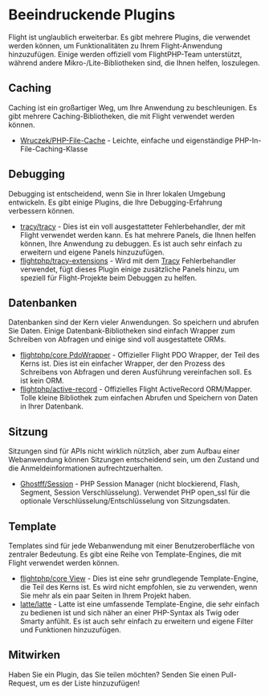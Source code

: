 # Beeindruckende Plugins

Flight ist unglaublich erweiterbar. Es gibt mehrere Plugins, die verwendet werden können, um Funktionalitäten zu Ihrem Flight-Anwendung hinzuzufügen. Einige werden offiziell vom FlightPHP-Team unterstützt, während andere Mikro-/Lite-Bibliotheken sind, die Ihnen helfen, loszulegen.

## Caching

Caching ist ein großartiger Weg, um Ihre Anwendung zu beschleunigen. Es gibt mehrere Caching-Bibliotheken, die mit Flight verwendet werden können.

- [Wruczek/PHP-File-Cache](/awesome-plugins/php-file-cache) - Leichte, einfache und eigenständige PHP-In-File-Caching-Klasse

## Debugging

Debugging ist entscheidend, wenn Sie in Ihrer lokalen Umgebung entwickeln. Es gibt einige Plugins, die Ihre Debugging-Erfahrung verbessern können.

- [tracy/tracy](/awesome-plugins/tracy) - Dies ist ein voll ausgestatteter Fehlerbehandler, der mit Flight verwendet werden kann. Es hat mehrere Panels, die Ihnen helfen können, Ihre Anwendung zu debuggen. Es ist auch sehr einfach zu erweitern und eigene Panels hinzuzufügen.
- [flightphp/tracy-extensions](/awesome-plugins/tracy-extensions) - Wird mit dem [Tracy](/awesome-plugins/tracy) Fehlerbehandler verwendet, fügt dieses Plugin einige zusätzliche Panels hinzu, um speziell für Flight-Projekte beim Debuggen zu helfen.

## Datenbanken

Datenbanken sind der Kern vieler Anwendungen. So speichern und abrufen Sie Daten. Einige Datenbank-Bibliotheken sind einfach Wrapper zum Schreiben von Abfragen und einige sind voll ausgestattete ORMs.

- [flightphp/core PdoWrapper](/awesome-plugins/pdo-wrapper) - Offizieller Flight PDO Wrapper, der Teil des Kerns ist. Dies ist ein einfacher Wrapper, der den Prozess des Schreibens von Abfragen und deren Ausführung vereinfachen soll. Es ist kein ORM.
- [flightphp/active-record](/awesome-plugins/active-record) - Offizielles Flight ActiveRecord ORM/Mapper. Tolle kleine Bibliothek zum einfachen Abrufen und Speichern von Daten in Ihrer Datenbank.

## Sitzung

Sitzungen sind für APIs nicht wirklich nützlich, aber zum Aufbau einer Webanwendung können Sitzungen entscheidend sein, um den Zustand und die Anmeldeinformationen aufrechtzuerhalten.

- [Ghostff/Session](/awesome-plugins/session) - PHP Session Manager (nicht blockierend, Flash, Segment, Session Verschlüsselung). Verwendet PHP open_ssl für die optionale Verschlüsselung/Entschlüsselung von Sitzungsdaten.

## Template

Templates sind für jede Webanwendung mit einer Benutzeroberfläche von zentraler Bedeutung. Es gibt eine Reihe von Template-Engines, die mit Flight verwendet werden können.

- [flightphp/core View](/learn#views) - Dies ist eine sehr grundlegende Template-Engine, die Teil des Kerns ist. Es wird nicht empfohlen, sie zu verwenden, wenn Sie mehr als ein paar Seiten in Ihrem Projekt haben.
- [latte/latte](/awesome-plugins/latte) - Latte ist eine umfassende Template-Engine, die sehr einfach zu bedienen ist und sich näher an einer PHP-Syntax als Twig oder Smarty anfühlt. Es ist auch sehr einfach zu erweitern und eigene Filter und Funktionen hinzuzufügen.

## Mitwirken

Haben Sie ein Plugin, das Sie teilen möchten? Senden Sie einen Pull-Request, um es der Liste hinzuzufügen!